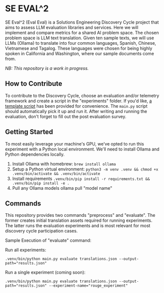 # SE EVAL^2
SE Eval^2 (Eval Eval) is a Solutions Engineering Discovery Cycle project that aims to assess LLM evaluation libraries and services. Here we will implement and compare metrics for a shared AI problem space. The chosen problem space is LLM text translation.
Given ten sample texts, we will use LLMs (Ollama) to translate into four common languages, Spanish, Chinese, Vietnamese and Tagalog. These languages were chosen for being highly spoken in California and Washington, where our sample documents come from.

_NB: This repository is a work in progress._

## How to Contribute
To contribute to the Discovery Cycle, choose an evaluation and/or telemetry framework and create a script in the "experiments" folder. If you'd like, [a template script](experiments/template.py) has been provided for convenience.
The `main.py` script should automatically pick it up and run it. After writing and running the evaluation, don't forget to fill out the post evaluation survey.

## Getting Started
To most easily leverage your machine's GPU, we've opted to run this experiment with a Python local environment. We'll need to install Ollama and Python dependencies locally.

1. Install Ollama with homebrew: `brew install ollama`
2. Setup a Python virtual environment: `python3 -m venv .venv && chmod +x .venv/bin/activate && .venv/bin/activate`
3. Install requirements `.venv/bin/pip install -r requirements.txt && .venv/bin/pip install -e .`
4. Pull any Ollama models ollama pull "model name"

## Commands
This repository provides two commands "preprocess" and "evaluate". The former creates initial translation assets required for running experiments. The latter runs the evaluation experiments and is most relevant for most discovery cycle participation cases.

Sample Execution of "evaluate" command:

Run all experiments:

```
.venv/bin/python main.py evaluate translations.json --output-path="results.json"
```

Run a single experiment (coming soon):
```
.venv/bin/python main.py evaluate translations.json --output-path="results.json" --experiment-name="rouge_experiment"
```